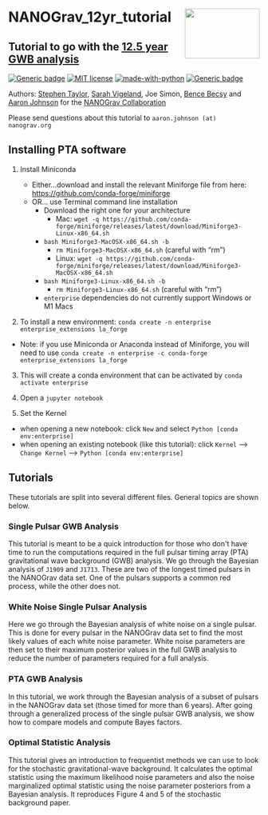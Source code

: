 # NANOGrav_12yr_tutorial <img align="right" width="150" height="100" src="https://github.com/nanograv/12p5yr_stochastic_analysis/blob/master/nanograv.png?raw=true">
## Tutorial to go with the [12.5 year GWB analysis](https://arxiv.org/abs/2009.04496)

[![Generic badge](https://img.shields.io/badge/Created%20by-NANOGrav-red)](http://nanograv.org/)
[![MIT license](https://img.shields.io/badge/License-MIT-blue.svg)](https://lbesson.mit-license.org/)
[![made-with-python](https://img.shields.io/badge/Made%20with-Python-1f425f.svg)](https://www.python.org/)
[![Generic badge](https://img.shields.io/twitter/follow/NANOGrav?style=social)](https://twitter.com/NANOGrav)
 
 Authors: [Stephen Taylor](http://stevertaylor.github.io/), [Sarah Vigeland](https://github.com/svigeland), Joe Simon, [Bence Becsy](https://github.com/bencebecsy) and [Aaron Johnson](https://github.com/AaronDJohnson) for the [NANOGrav Collaboration](https://github.com/nanograv)

 Please send questions about this tutorial to `aaron.johnson (at) nanograv.org`

## Installing PTA software

1. Install Miniconda

	* Either...download and install the relevant Miniforge file from here: https://github.com/conda-forge/miniforge
	* OR... use Terminal command line installation
		* Download the right one for your architecture
			* Mac: `wget -q https://github.com/conda-forge/miniforge/releases/latest/download/Miniforge3-Linux-x86_64.sh`
        * `bash Miniforge3-MacOSX-x86_64.sh -b`
		    * `rm Miniforge3-MacOSX-x86_64.sh` (careful with “rm”)
			* Linux: `wget -q https://github.com/conda-forge/miniforge/releases/latest/download/Miniforge3-MacOSX-x86_64.sh`
        * `bash Miniforge3-Linux-x86_64.sh -b`
		    * `rm Miniforge3-Linux-x86_64.sh` (careful with “rm”)
      * `enterprise` dependencies do not currently support Windows or M1 Macs

2. To install a new environment: `conda create -n enterprise enterprise_extensions la_forge`
  * Note: if you use Miniconda or Anaconda instead of Miniforge, you will need to use `conda create -n enterprise -c conda-forge enterprise_extensions la_forge`

3. This will create a conda environment that can be activated by `conda activate enterprise`

6. Open a `jupyter notebook`

7. Set the Kernel

  * when opening a new notebook: click `New` and select `Python [conda env:enterprise]`  
  * when opening an existing notebook (like this tutorial): click `Kernel` --> `Change Kernel` --> `Python [conda env:enterprise]`  


## Tutorials

  These tutorials are split into several different files. General topics are shown below.

### Single Pulsar GWB Analysis

  This tutorial is meant to be a quick introduction for those who don't have time to run the computations required in the full pulsar timing array (PTA) gravitational wave background (GWB) analysis. We go through the Bayesian analysis of `J1909` and `J1713`. These are two of the longest timed pulsars in the NANOGrav data set. One of the pulsars supports a common red process, while the other does not.

### White Noise Single Pulsar Analysis

  Here we go through the Bayesian analysis of white noise on a single pulsar. This is done for every pulsar in the NANOGrav data set to find the most likely values of each white noise parameter. White noise parameters are then set to their maximum posterior values in the full GWB analysis to reduce the number of parameters required for a full analysis.

### PTA GWB Analysis
  
  In this tutorial, we work through the Bayesian analysis of a subset of pulsars in the NANOGrav data set (those timed for more than 6 years). After going through a generalized process of the single pulsar GWB analysis, we show how to compare models and compute Bayes factors.

### Optimal Statistic Analysis
	
  This tutorial gives an introduction to frequentist methods we can use to look for the stochastic gravitational-wave background. It calculates the optimal statistic using the maximum likelihood noise parameters and also the noise marginalized optimal statistic using the noise parameter posteriors from a Bayesian analysis. It reproduces Figure 4 and 5 of the stochastic background paper.
